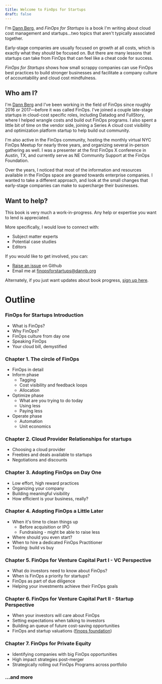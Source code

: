 ```yaml
---
title: Welcome to FinOps for Startups
draft: false
---
```

I'm [Dann Berg](https://dannb.org), and _FinOps for Startups_ is a book I'm writing about cloud cost management and startups...two topics that aren't typically associated together.

Early-stage companies are usually focused on growth at all costs, which is exactly what they _should_ be focused on. But there are many lessons that startups can take from FinOps that can feel like a cheat code for success.

_FinOps for Startups_ shows how small scrappy companies can use FinOps best practices to build stronger businesses and facilitate a company culture of accountability and cloud cost mindfulness.
## Who am I?
I'm [Dann Berg](https://dannb.org) and I've been working in the field of FinOps since roughly 2016 or 2017—before it was called FinOps. I've joined a couple late-stage startups in cloud-cost specific roles, including Datadog and FullStory, where I helped wrangle costs and build out FinOps programs. I also spent a little bit of time on the vendor side, joining a Series A cloud cost visibility and optimization platform startup to help build out community.

I'm also active in the FinOps community, hosting the monthly virtual NYC FinOps Meetup for nearly three years, and organizing several in-person gathering as well. I was a presenter at the first FinOps X conference in Austin, TX, and currently serve as NE Community Support at the FinOps Foundation.

Over the years, I noticed that most of the information and resources available in the FinOps space are geared towards enterprise companies. I wanted to take a different approach, and look at the small changes that early-stage companies can make to supercharge their businesses.
## Want to help?
This book is very much a work-in-progress. Any help or expertise you want to lend is appreciated.

More specifically, I would love to connect with:
- Subject matter experts
- Potential case studies
- Editors

If you would like to get involved, you can:
- [Raise an issue](https://github.com/dannberg/finops-for-startups) on Github
- Email me at [finopsforstartups@dannb.org](mailto:finopsforstartups@dannb.org)

Alternately, if you just want updates about book progress, [sign up here](https://deft-thinker-5848.ck.page/5733f9e200).
# Outline

### FinOps for Startups Introduction
- What is FinOps?
- Why FinOps?
- FinOps culture from day one
- Speaking FinOps
- Your cloud bill, demystified

### Chapter 1. The circle of FinOps
- FinOps in detail
- Inform phase
    - Tagging
    - Cost visibility and feedback loops
    - Allocation
- Optimize phase
    - What are you trying to do today
    - Using less
    - Paying less
- Operate phase
    - Automation
    - Unit economics

### Chapter 2. Cloud Provider Relationships for startups
- Choosing a cloud provider
- Freebies and deals available to startups
- Negotiations and discounts

### Chapter 3. Adopting FinOps on Day One
- Low effort, high reward practices
- Organizing your company
- Building meaningful visibility
- How efficient is your business, really?

### Chapter 4. Adopting FinOps a Little Later
- When it's time to clean things up
    - Before acquisition or IPO
    - Fundraising - might be able to raise less
- Where should you even start?
- When to hire a dedicated FinOps Practitioner
- Tooling: build vs buy

### Chapter 5. FinOps for Venture Capital Part I - VC Perspective
- What do investors need to know about FinOps?
- When is FinOps a priority for startups?
- FinOps as part of due diligence
- Helping your investments achieve their FinOps goals

### Chapter 6. FinOps for Venture Capital Part II - Startup Perspective
- When your investors will care about FinOps
- Setting expectations when talking to investors
- Building an queue of future cost-saving opportunities
- FinOps and startup valuations ([finops foundation](https://www.finops.org/wg/accurate-company-valuations-using-finops/))

### Chapter 7. FinOps for Private Equity
- Identifying companies with big FinOps opportunities
- High impact strategies post-merger
- Strategically rolling out FinOps Programs across portfolio

### ...and more